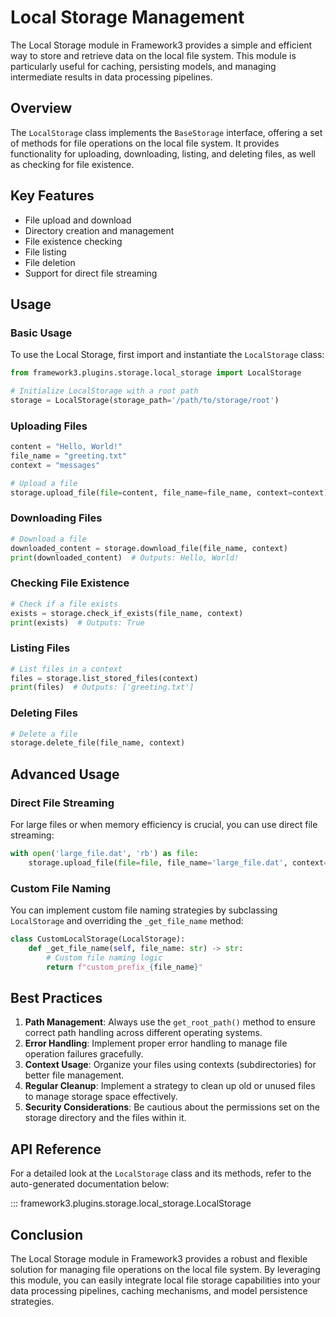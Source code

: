 # Local Storage Management

The Local Storage module in Framework3 provides a simple and efficient way to store and retrieve data on the local file system. This module is particularly useful for caching, persisting models, and managing intermediate results in data processing pipelines.

## Overview

The `LocalStorage` class implements the `BaseStorage` interface, offering a set of methods for file operations on the local file system. It provides functionality for uploading, downloading, listing, and deleting files, as well as checking for file existence.

## Key Features

- File upload and download
- Directory creation and management
- File existence checking
- File listing
- File deletion
- Support for direct file streaming

## Usage

### Basic Usage

To use the Local Storage, first import and instantiate the `LocalStorage` class:

```python
from framework3.plugins.storage.local_storage import LocalStorage

# Initialize LocalStorage with a root path
storage = LocalStorage(storage_path='/path/to/storage/root')
```

### Uploading Files

```python
content = "Hello, World!"
file_name = "greeting.txt"
context = "messages"

# Upload a file
storage.upload_file(file=content, file_name=file_name, context=context)
```

### Downloading Files

```python
# Download a file
downloaded_content = storage.download_file(file_name, context)
print(downloaded_content)  # Outputs: Hello, World!
```

### Checking File Existence

```python
# Check if a file exists
exists = storage.check_if_exists(file_name, context)
print(exists)  # Outputs: True
```

### Listing Files

```python
# List files in a context
files = storage.list_stored_files(context)
print(files)  # Outputs: ['greeting.txt']
```

### Deleting Files

```python
# Delete a file
storage.delete_file(file_name, context)
```

## Advanced Usage

### Direct File Streaming

For large files or when memory efficiency is crucial, you can use direct file streaming:

```python
with open('large_file.dat', 'rb') as file:
    storage.upload_file(file=file, file_name='large_file.dat', context='data', direct_stream=True)
```

### Custom File Naming

You can implement custom file naming strategies by subclassing `LocalStorage` and overriding the `_get_file_name` method:

```python
class CustomLocalStorage(LocalStorage):
    def _get_file_name(self, file_name: str) -> str:
        # Custom file naming logic
        return f"custom_prefix_{file_name}"
```

## Best Practices

1. **Path Management**: Always use the `get_root_path()` method to ensure correct path handling across different operating systems.
2. **Error Handling**: Implement proper error handling to manage file operation failures gracefully.
3. **Context Usage**: Organize your files using contexts (subdirectories) for better file management.
4. **Regular Cleanup**: Implement a strategy to clean up old or unused files to manage storage space effectively.
5. **Security Considerations**: Be cautious about the permissions set on the storage directory and the files within it.

## API Reference

For a detailed look at the `LocalStorage` class and its methods, refer to the auto-generated documentation below:

::: framework3.plugins.storage.local_storage.LocalStorage

## Conclusion

The Local Storage module in Framework3 provides a robust and flexible solution for managing file operations on the local file system. By leveraging this module, you can easily integrate local file storage capabilities into your data processing pipelines, caching mechanisms, and model persistence strategies.
